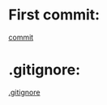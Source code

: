 # First commit:
[commit](https://github.com/drumlast/git-hw-1/commit/01a451ccda365624cfbf352c29df517fd690a3ed)

# .gitignore:
[.gitignore](https://github.com/drumlast/git-hw-1/commit/63d528077c4a5373dd543b8b5842adc0318b5076)
